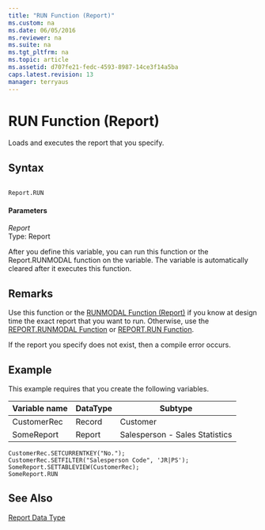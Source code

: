 ```yaml
---
title: "RUN Function (Report)"
ms.custom: na
ms.date: 06/05/2016
ms.reviewer: na
ms.suite: na
ms.tgt_pltfrm: na
ms.topic: article
ms.assetid: d707fe21-fedc-4593-8987-14ce3f14a5ba
caps.latest.revision: 13
manager: terryaus
---
```

# RUN Function (Report)
Loads and executes the report that you specify.  
  
## Syntax  
  
```  
  
Report.RUN  
```  
  
#### Parameters  
 *Report*  
 Type: Report  
  
 After you define this variable, you can run this function or the Report.RUNMODAL function on the variable. The variable is automatically cleared after it executes this function.  
  
## Remarks  
 Use this function or the [RUNMODAL Function \(Report\)](../dynamics-nav/RUNMODAL-Function--Report-.md) if you know at design time the exact report that you want to run. Otherwise, use the [REPORT.RUNMODAL Function](../dynamics-nav/REPORT.RUNMODAL-Function.md) or [REPORT.RUN Function](../dynamics-nav/REPORT.RUN-Function.md).  
  
 If the report you specify does not exist, then a compile error occurs.  
  
## Example  
 This example requires that you create the following variables.  
  
|Variable name|DataType|Subtype|  
|-------------------|--------------|-------------|  
|CustomerRec|Record|Customer|  
|SomeReport|Report|Salesperson \- Sales Statistics|  
  
```  
CustomerRec.SETCURRENTKEY("No.");  
CustomerRec.SETFILTER("Salesperson Code", 'JR|PS');  
SomeReport.SETTABLEVIEW(CustomerRec);  
SomeReport.RUN  
```  
  
## See Also  
 [Report Data Type](../dynamics-nav/Report-Data-Type.md)